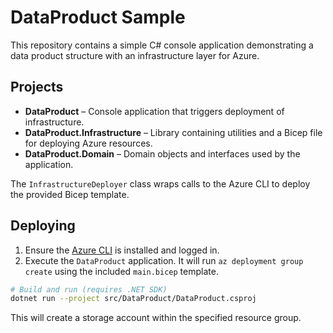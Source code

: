 # DataProduct Sample

This repository contains a simple C# console application demonstrating a data product structure with an infrastructure layer for Azure.

## Projects

- **DataProduct** – Console application that triggers deployment of infrastructure.
- **DataProduct.Infrastructure** – Library containing utilities and a Bicep file for deploying Azure resources.
- **DataProduct.Domain** – Domain objects and interfaces used by the application.

The `InfrastructureDeployer` class wraps calls to the Azure CLI to deploy the provided Bicep template.

## Deploying

1. Ensure the [Azure CLI](https://learn.microsoft.com/cli/azure/install-azure-cli) is installed and logged in.
2. Execute the `DataProduct` application. It will run `az deployment group create` using the included `main.bicep` template.

```bash
# Build and run (requires .NET SDK)
dotnet run --project src/DataProduct/DataProduct.csproj
```

This will create a storage account within the specified resource group.

